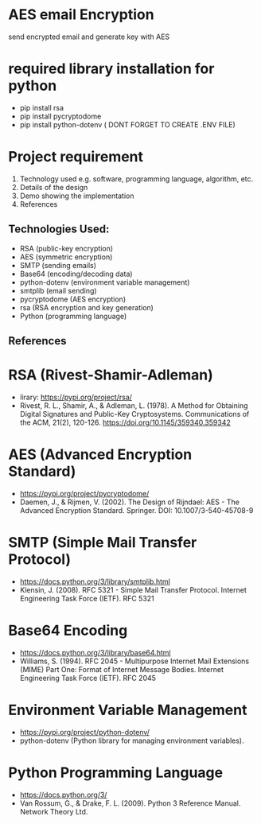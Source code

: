 # AES email Encryption
 send encrypted email and generate key with AES

# required library installation for python
- pip install rsa 
- pip install pycryptodome
- pip install python-dotenv ( DONT FORGET TO CREATE .ENV FILE)


# Project requirement
1) Technology used e.g. software, programming language, algorithm, etc.  
2) Details of the design 
3) Demo showing the implementation 
4) References 

## Technologies Used:
- RSA (public-key encryption)
- AES (symmetric encryption)
- SMTP (sending emails)
- Base64 (encoding/decoding data)
- python-dotenv (environment variable management)
- smtplib (email sending)
- pycryptodome (AES encryption)
- rsa (RSA encryption and key generation)
- Python (programming language)

## References
# RSA (Rivest-Shamir-Adleman)
- lirary: https://pypi.org/project/rsa/
- Rivest, R. L., Shamir, A., & Adleman, L. (1978). A Method for Obtaining Digital Signatures and Public-Key Cryptosystems. Communications of the ACM, 21(2), 120-126. https://doi.org/10.1145/359340.359342

# AES (Advanced Encryption Standard)
- https://pypi.org/project/pycryptodome/
- Daemen, J., & Rijmen, V. (2002). The Design of Rijndael: AES - The Advanced Encryption Standard. Springer. DOI: 10.1007/3-540-45708-9

# SMTP (Simple Mail Transfer Protocol)
- https://docs.python.org/3/library/smtplib.html
- Klensin, J. (2008). RFC 5321 - Simple Mail Transfer Protocol. Internet Engineering Task Force (IETF). RFC 5321

# Base64 Encoding
- https://docs.python.org/3/library/base64.html
- Williams, S. (1994). RFC 2045 - Multipurpose Internet Mail Extensions (MIME) Part One: Format of Internet Message Bodies. Internet Engineering Task Force (IETF). RFC 2045

# Environment Variable Management
- https://pypi.org/project/python-dotenv/
- python-dotenv (Python library for managing environment variables).

# Python Programming Language
- https://docs.python.org/3/
- Van Rossum, G., & Drake, F. L. (2009). Python 3 Reference Manual. Network Theory Ltd.